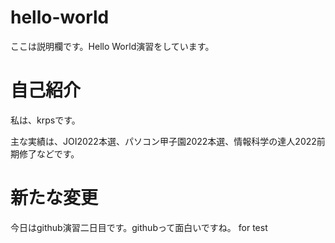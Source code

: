 # hello-world
ここは説明欄です。Hello World演習をしています。

# 自己紹介
私は、krpsです。

主な実績は、JOI2022本選、パソコン甲子園2022本選、情報科学の達人2022前期修了などです。

# 新たな変更
今日はgithub演習二日目です。githubって面白いですね。
for test
